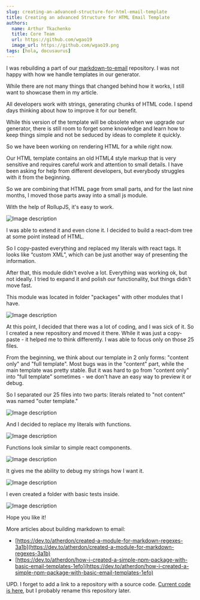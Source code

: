 ```yaml
---
slug: creating-an-advanced-structure-for-html-email-template
title: Creating an advanced Structure for HTML Email Template
authors:
  name: Arthur Tkachenko
  title: Core Team
  url: https://github.com/wgao19
  image_url: https://github.com/wgao19.png
tags: [hola, docusaurus]
---
```



I was rebuilding a part of our [markdown-to-email](https://github.com/atherdon/markdown-to-email) repository. I was not happy with how we handle templates in our generator.

While there are not many things that changed behind how it works, I still want to showcase them in my article.

All developers work with strings, generating chunks of HTML code. I spend days thinking about how to improve it for our benefit.

While this version of the template will be obsolete when we upgrade our generator, there is still room to forget some knowledge and learn how to keep things simple and not be seduced by ideas to complete it quickly.


So we have been working on rendering HTML for a while right now. 

Our HTML template contains an old HTML4 style markup that is very sensitive and requires careful work and attention to small details. I have been asking for help from different developers, but everybody struggles with it from the beginning. 

So we are combining that HTML page from small parts, and for the last nine months, I moved those parts away into a small js module. 

With the help of RollupJS, it's easy to work.

 ![Image description](https://dev-to-uploads.s3.amazonaws.com/uploads/articles/62g0ie0unri1ad1aoy8k.png)

I was able to extend it and even clone it. I decided to build a react-dom tree at some point instead of HTML. 

So I copy-pasted everything and replaced my literals with react tags. It looks like “custom XML”, which can be just another way of presenting the information.

After that, this module didn't evolve a lot. Everything was working ok, but not ideally. I tried to expand it and polish our functionality, but things didn't move fast. 
 
This module was located in folder "packages" with other modules that I have.

![Image description](https://dev-to-uploads.s3.amazonaws.com/uploads/articles/xqep0y6lxflgsireezp3.png)

At this point, I decided that there was a lot of coding, and I was sick of it. So I created a new repository and moved it there. While it was just a copy-paste - it helped me to think differently. I was able to focus only on those 25 files.
 

From the beginning, we think about our template in 2 only forms: "content only" and "full template". Most bugs was in the "content" part, while the main template was pretty stable. But it was hard to go from "content only" into "full template" sometimes - we don't have an easy way to preview it or debug.

So I separated our 25 files into two parts: literals related to "not content" was named "outer template."

![Image description](https://dev-to-uploads.s3.amazonaws.com/uploads/articles/5ypf0uon3b80zl2230ff.png)

And I decided to replace my literals with functions.

![Image description](https://dev-to-uploads.s3.amazonaws.com/uploads/articles/ajg3lzb6mvl0uox2we0p.png)

Functions look similar to simple react components.



![Image description](https://dev-to-uploads.s3.amazonaws.com/uploads/articles/bt3qijnk6yyinrc3dww8.png)

It gives me the ability to debug my strings how I want it.

![Image description](https://dev-to-uploads.s3.amazonaws.com/uploads/articles/wnfogb6bsqqrvbslrqt0.png)

I even created a folder with basic tests inside.

 ![Image description](https://dev-to-uploads.s3.amazonaws.com/uploads/articles/jjpou6ut89kdvrc3ysnp.png)

Hope you like it!


More articles about building markdown to email:
- [https://dev.to/atherdon/created-a-module-for-markdown-regexes-3a1b](https://dev.to/atherdon/created-a-module-for-markdown-regexes-3a1b)
- [https://dev.to/atherdon/how-i-created-a-simple-npm-package-with-basic-email-templates-1efo](https://dev.to/atherdon/how-i-created-a-simple-npm-package-with-basic-email-templates-1efo)

UPD. I forget to add a link to a repository with a source code.
[Current code is here](https://github.com/LLazyEmail/_trying-lit), but I probably rename this repository later.
